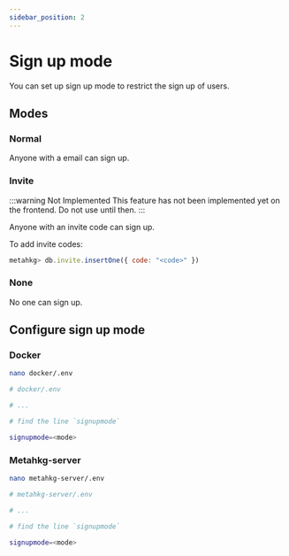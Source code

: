 ```yaml
---
sidebar_position: 2
---
```


# Sign up mode

You can set up sign up mode to restrict the sign up of users.

## Modes

### Normal

Anyone with a email can sign up.

### Invite

:::warning Not Implemented
This feature has not been implemented yet on the frontend. Do not use until then.
:::

Anyone with an invite code can sign up.

To add invite codes:

```javascript
metahkg> db.invite.insertOne({ code: "<code>" })
```

### None

No one can sign up.

## Configure sign up mode

### Docker

```bash
nano docker/.env
```

```bash
# docker/.env

# ...

# find the line `signupmode`

signupmode=<mode>
```

### Metahkg-server

```bash
nano metahkg-server/.env
```

```bash
# metahkg-server/.env

# ...

# find the line `signupmode`

signupmode=<mode>
```
